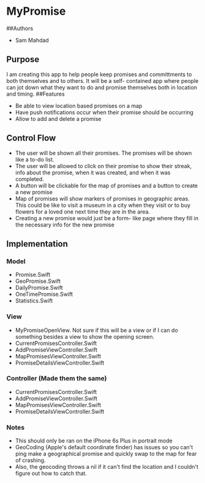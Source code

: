 # MyPromise
##Authors
- Sam Mahdad

## Purpose
I am creating this app to help people keep promises and committments to both 
themselves and to others. It will be a self- contained app where people can jot
 down what they want to do and promise themselves both in location and timing.
##Features
- Be able to view location based promises on a map
- Have push notifications occur when their promise should be occurring
- Allow to add and delete a promise

## Control Flow
- The user will be shown all their promises. The promises will be shown like a
 to-do list.
- The user will be allowed to click on their promise to show their streak,
 info about the promise, when it was created, and when it was completed.
- A button will be clickable for the map of promises and a button 
to create a new promise
- Map of promises will show markers of promises in geographic areas. This could
 be like to visit a museum in a city when they visit or to buy flowers for a
 loved one next time they are in the area.
- Creating a new promise would just be a form- like page where they fill in
 the necessary info for the new promise

## Implementation
### Model
- Promise.Swift
- GeoPromise.Swift
- DailyPromise.Swift
- OneTimePromise.Swift
- Statistics.Swift

### View
- MyPromiseOpenView. Not sure if this will be a view or if I can do something
 besides a view to show the opening screen.
- CurrentPromisesController.Swift
- AddPromiseViewController.Swift
- MapPromisesViewController.Swift
- PromiseDetailsViewController.Swift

### Controller (Made them the same)
- CurrentPromisesController.Swift
- AddPromiseViewController.Swift
- MapPromisesViewController.Swift
- PromiseDetailsViewController.Swift

### Notes
- This should only be ran on the iPhone 6s Plus in portrait mode
- GeoCoding (Apple's default coordinate finder) has issues
 so you can't ping make a geographical promise and quickly swap
 to the map for fear of crashing.
- Also, the geocoding throws a nil if it can't find the location
 and I couldn't figure out how to catch that.
